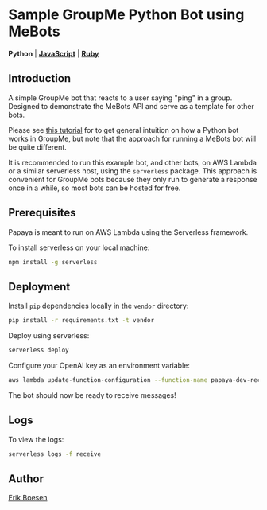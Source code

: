 # Sample GroupMe Python Bot using MeBots
**Python** | [**JavaScript**](https://github.com/ErikBoesen/mebots-example-javascript) | [**Ruby**](https://github.com/ErikBoesen/mebots-example-ruby)

## Introduction

A simple GroupMe bot that reacts to a user saying "ping" in a group. Designed to demonstrate the MeBots API and serve as a template for other bots.

Please see [this tutorial](https://github.com/ErikBoesen/bot-tutorial-python) for to get general intuition on how a Python bot works in GroupMe, but note that the approach for running a MeBots bot will be quite different.

It is recommended to run this example bot, and other bots, on AWS Lambda or a similar serverless host, using the `serverless` package. This approach is convenient for GroupMe bots because they only run to generate a response once in a while, so most bots can be hosted for free.


## Prerequisites
Papaya is meant to run on AWS Lambda using the Serverless framework.

To install serverless on your local machine:
```sh
npm install -g serverless
```

## Deployment
Install `pip` dependencies locally in the `vendor` directory:
```sh
pip install -r requirements.txt -t vendor
```

Deploy using serverless:
```sh
serverless deploy
```

Configure your OpenAI key as an environment variable:
```sh
aws lambda update-function-configuration --function-name papaya-dev-receive --environment "Variables={OPENAI_API_KEY=abcdef1234567890}"
```

The bot should now be ready to receive messages!

## Logs
To view the logs:
```sh
serverless logs -f receive
```

## Author
[Erik Boesen](https://github.com/ErikBoesen)
